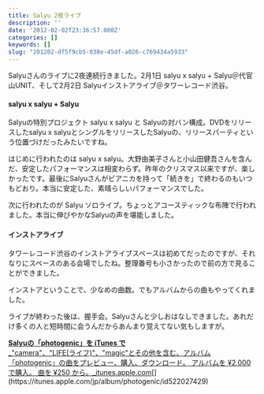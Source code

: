 ```yaml
---
title: Salyu 2夜ライブ
description: ''
date: '2012-02-02T23:36:57.000Z'
categories: []
keywords: []
slug: "201202-df5f9cb5-038e-45df-a026-c769434a5933"
---
```

Salyuさんのライブに2夜連続行きました。2月1日 salyu x salyu + Salyu＠代官山UNIT、そして2月2日 Salyuインストアライブ＠タワーレコード渋谷。

#### **salyu x salyu + Salyu**

Salyuの特別プロジェクト salyu x salyu と Salyuの対バン構成。DVDをリリースしたsalyu x salyuとシングルをリリースしたSalyuの、リリースパーティという位置づけだったみたいですね。

はじめに行われたのは salyu x salyu。大野由美子さんと小山田健吾さんを含んだ、安定したパフォーマンスは相変わらず。昨年のクリスマス以来ですが、楽しかったです。最後にSalyuさんがピアニカを持って「続きを」で終わるのもいつもどおり。本当に安定した、素晴らしいパフォーマンスでした。

次に行われたのが Salyu ソロライブ。ちょっとアコースティックな布陣で行われました。本当に伸びやかなSalyuの声を堪能しました。

#### **インストアライブ**

タワーレコード渋谷のインストアライブスペースは初めてだったのですが、それなりにスペースのある会場でしたね。整理番号も小さかったので前の方で見ることができました。

インストアということで、少なめの曲数。でもアルバムからの曲もやってくれました。

ライブが終わった後は、握手会。Salyuさんと少しおはなしできました。あれだけ多くの人と短時間に会うんだからあんまり覚えてない気もしますが。

[**Salyuの「photogenic」を iTunes で**  
_"camera"、"LIFE(ライフ)"、"magic"とその他を含む、アルバム「photogenic」の曲をプレビュー、購入、ダウンロード。 アルバムを ¥2,000 で購入。 曲を ¥250 から。_itunes.apple.com](https://itunes.apple.com/jp/album/photogenic/id522027429 "https://itunes.apple.com/jp/album/photogenic/id522027429")[](https://itunes.apple.com/jp/album/photogenic/id522027429)